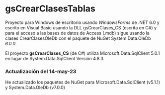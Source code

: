 # gsCrearClasesTablas


Proyecto para Windows de escritorio usando _WindowsForms_ de .NET 6.0 y escrito en Visual Basic usando la DLL gsCrearClases_CS (escrita en C#) y para el acceso a las bases de datos de Access (.mdb) sigue usando la clases CrearClasesOleDb con el paquete de NuGet System.Data.OleDb _6.0.0_.


El proyecto **gsCrearClases_CS** (de C#) utiliza Microsoft.Data.SqlClient 5.0.1 en lugar de System.Data.SqlClient Versión 4.8.3.<br>


### Actualización del 14-may-23

He actualizado los paquetes de NuGet para Microsoft.Data.SqlClient (v5.1.1) y System.Data.OleDb (v7.0.0)


